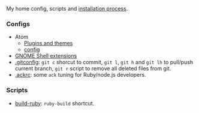 My home config, scripts and [installation process](./Install.md).

### Configs

* Atom
  * [Plugins and themes](./Atom.md)
  * [config](./atom.cson)
* [GNOME Shell extensions](./GNOME.md)
* [.gitconfig](./gitconfig): `git c` shorcut to commit, `git l`, `git h`
  and `git lh` to pull/push current branch, `git r` script to remove all deleted
  files from git.
* [.ackrc](./ackrc): some `ack` tuning for Ruby/node.js developers.

### Scripts

* [build-ruby](./bin/build-ruby): `ruby-build` shortcut.
